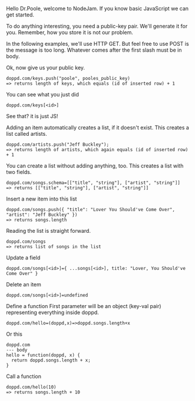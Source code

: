 Hello Dr.Poole, welcome to NodeJam.
If you know basic JavaScript we can get started.

To do anything interesting, you need a public-key pair.
We'll generate it for you. <link>
Remember, how you store it is not our problem.

In the following examples, we'll use HTTP GET.
But feel free to use POST is the message is too long.
Whatever comes after the first slash must be in body.

Ok, now give us your public key.
```
doppd.com/keys.push("poole", pooles_public_key)
=> returns length of keys, which equals (id of inserted row) + 1
```

You can see what you just did
```
doppd.com/keys[<id>]
```

See that? it is just JS!

Adding an item automatically creates a list, if it doesn't exist.
This creates a list called artists.
```
doppd.com/artists.push("Jeff Buckley");
=> returns length of artists, which again equals (id of inserted row) + 1
```

You can create a list without adding anything, too.
This creates a list with two fields.
```
doppd.com/songs.schema=[["title", "string"], ["artist", "string"]]
=> returns [["title", "string"], ["artist", "string"]]
```

Insert a new item into this list
```
doppd.com/songs.push({ "title": "Lover You Should've Come Over", "artist": "Jeff Buckley" })
=> returns songs.length
```

Reading the list is straight forward.
```
doppd.com/songs
=> returns list of songs in the list
```

Update a field
```
doppd.com/songs[<id>]={ ...songs[<id>], title: "Lover, You Should've Come Over" }
```

Delete an item
```
doppd.com/songs[<id>]=undefined
```

Define a function
First parameter will be an object (key-val pair) representing everything inside doppd.
```
doppd.com/hello=(doppd,x)=>doppd.songs.length+x
```

Or this
```
doppd.com
--- body
hello = function(doppd, x) {
  return doppd.songs.length + x;
}
```

Call a function
```
doppd.com/hello(10)
=> returns songs.length + 10
